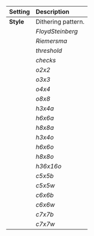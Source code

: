 | Setting   | Description        |
| :-------- | :----------------- |
| **Style** | Dithering pattern. |
|           | *FloydSteinberg*   |
|           | *Riemersma*        |
|           | *threshold*        |
|           | *checks*           |
|           | *o2x2*             |
|           | *o3x3*             |
|           | *o4x4*             |
|           | *o8x8*             |
|           | *h3x4a*            |
|           | *h6x6a*            |
|           | *h8x8a*            |
|           | *h3x4o*            |
|           | *h6x6o*            |
|           | *h8x8o*            |
|           | *h36x16o*          |
|           | *c5x5b*            |
|           | *c5x5w*            |
|           | *c6x6b*            |
|           | *c6x6w*            |
|           | *c7x7b*            |
|           | *c7x7w*            |